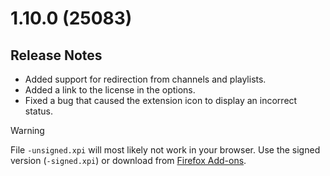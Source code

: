 # 1.10.0 (25083)

## Release Notes

- Added support for redirection from channels and playlists.
- Added a link to the license in the options.
- Fixed a bug that caused the extension icon to display an incorrect status.

> [!WARNING]
> File `-unsigned.xpi` will most likely not work in your browser. Use the signed version (`-signed.xpi`) or download from [Firefox Add-ons](https://addons.mozilla.org/firefox/addon/redirecttube/).
